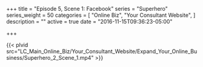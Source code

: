 +++
title = "Episode 5, Scene 1: Facebook"
series = "Superhero"
series_weight = 50
categories = [
  "Online Biz",
  "Your Consultant Website",
]
description = ""
active = true
date = "2016-11-15T09:36:23-05:00"

+++

{{< plvid src="LC_Main_Online_Biz/Your_Consultant_Website/Expand_Your_Online_Business/Superhero_2_Scene_1.mp4" >}}
